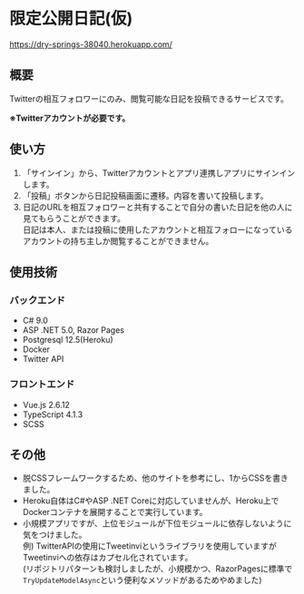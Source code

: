 # 限定公開日記(仮)

https://dry-springs-38040.herokuapp.com/

## 概要
Twitterの相互フォロワーにのみ、閲覧可能な日記を投稿できるサービスです。

**※Twitterアカウントが必要です。**

## 使い方
1. 「サインイン」から、Twitterアカウントとアプリ連携しアプリにサインインします。
2. 「投稿」ボタンから日記投稿画面に遷移。内容を書いて投稿します。
3. 日記のURLを相互フォロワーと共有することで自分の書いた日記を他の人に見てもらうことができます。<br>
日記は本人、または投稿に使用したアカウントと相互フォローになっているアカウントの持ち主しか閲覧することができません。

## 使用技術
### バックエンド
* C# 9.0
* ASP .NET 5.0, Razor Pages
* Postgresql 12.5(Heroku)
* Docker
* Twitter API

### フロントエンド
* Vue.js 2.6.12
* TypeScript 4.1.3
* SCSS
## その他
* 脱CSSフレームワークするため、他のサイトを参考にし、1からCSSを書きました。
* Heroku自体はC#やASP .NET Coreに対応していませんが、Heroku上でDockerコンテナを展開することで実行しています。
* 小規模アプリですが、上位モジュールが下位モジュールに依存しないように気をつけました。<br>
例) TwitterAPIの使用にTweetinviというライブラリを使用していますがTweetinviへの依存はカプセル化されています。<br>
(リポジトリパターンも検討しましたが、小規模かつ、RazorPagesに標準で`TryUpdateModelAsync`という便利なメソッドがあるためやめました)